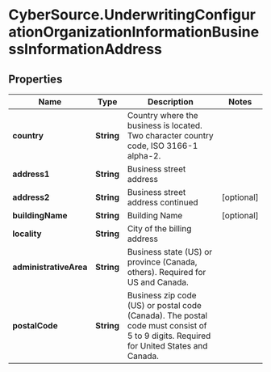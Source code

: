 # CyberSource.UnderwritingConfigurationOrganizationInformationBusinessInformationAddress

## Properties
Name | Type | Description | Notes
------------ | ------------- | ------------- | -------------
**country** | **String** | Country where the business is located. Two character country code, ISO 3166-1 alpha-2. | 
**address1** | **String** | Business street address | 
**address2** | **String** | Business street address continued | [optional] 
**buildingName** | **String** | Building Name | [optional] 
**locality** | **String** | City of the billing address | 
**administrativeArea** | **String** | Business state (US) or province (Canada, others). Required for US and Canada. | 
**postalCode** | **String** | Business zip code (US) or postal code (Canada). The postal code must consist of 5 to 9 digits. Required for United States and Canada. | 


